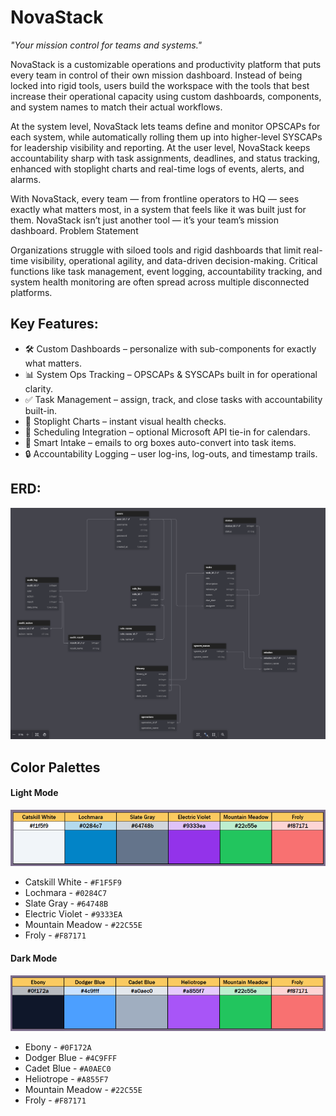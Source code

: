 # NovaStack
 *"Your mission control for teams and systems."*
 
 NovaStack is a customizable operations and productivity platform that puts every team in control of their own mission dashboard. Instead of being locked into rigid tools, users build the workspace with the tools that best increase their operational capacity using custom dashboards, components, and system names to match their actual workflows.
 
At the system level, NovaStack lets teams define and monitor OPSCAPs for each system, while automatically rolling them up into higher-level SYSCAPs for leadership visibility and reporting.
At the user level, NovaStack keeps accountability sharp with task assignments, deadlines, and status tracking, enhanced with stoplight charts and real-time logs of events, alerts, and alarms.

With NovaStack, every team — from frontline operators to HQ — sees exactly what matters most, in a system that feels like it was built just for them.
NovaStack isn’t just another tool — it’s your team’s mission dashboard.
Problem Statement

Organizations struggle with siloed tools and rigid dashboards that limit real-time visibility, operational agility, and data-driven decision-making.  Critical functions like task management, event logging, accountability tracking, and system health monitoring are often spread across multiple disconnected platforms. 

## Key Features:
- 🛠 Custom Dashboards – personalize with sub-components for exactly what matters.
- 📊 System Ops Tracking – OPSCAPs & SYSCAPs built in for operational clarity.
- ✅ Task Management – assign, track, and close tasks with accountability built-in.
- 🚦 Stoplight Charts – instant visual health checks.
- 📅 Scheduling Integration – optional Microsoft API tie-in for calendars.
- 📧 Smart Intake – emails to org boxes auto-convert into task items.
- 🔒 Accountability Logging – user log-ins, log-outs, and timestamp trails.

## ERD:
![database ERD](/erd.png)

## Color Palettes
#### Light Mode
![light mode theme](/light_mode.png)
- Catskill White - `#F1F5F9`
- Lochmara - `#0284C7`
- Slate Gray - `#64748B`
- Electric Violet - `#9333EA`
- Mountain Meadow - `#22C55E`
- Froly - `#F87171`

#### Dark Mode
![dark mode theme](/dark_mode.png)
- Ebony - `#0F172A`
- Dodger Blue - `#4C9FFF`
- Cadet Blue - `#A0AEC0`
- Heliotrope - `#A855F7`
- Mountain Meadow - `#22C55E`
- Froly - `#F87171`
